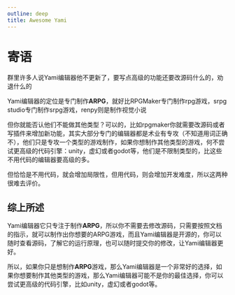 ```yaml
---
outline: deep
title: Awesome Yami
---
```


# 寄语

群里许多人说Yami编辑器他不更新了，要写点高级的功能还要改源码什么的，劝退什么的

Yami编辑器的定位是专门制作**ARPG**，就好比RPGMaker专门制作rpg游戏，srpg studio专门制作srpg游戏，renpy则是制作视觉小说

但你就能否认他们不能做其他类型？可以的，比如rpgmaker你就需要改源码或者写插件来增加新功能，其实大部分专门的编辑器都是术业有专攻（不知道用词正确不），他们只是专攻一个类型的游戏制作，如果你想制作其他类型的游戏，何不尝试更高级的代码引擎：unity，虚幻或者godot等，他们是不限制类型的，比这些不用代码的编辑器要高级的多。

但恰恰是不用代码，就会增加局限性，但用代码，则会增加开发难度，所以这两种很难去评价。


## 综上所述

Yami编辑器它只专注于制作**ARPG**，所以你不需要去修改源码，只需要按照文档的指示，就可以制作出你想要的ARPG游戏，而且Yami编辑器是开源的，你可以随时查看源码，了解它的运行原理，也可以随时提交你的修改，让Yami编辑器更好。

所以，如果你只是想制作**ARPG**游戏，那么Yami编辑器是一个非常好的选择，如果你想要制作其他类型的游戏，那么Yami编辑器可能不是你的最佳选择，你可以尝试更高级的代码引擎，比如unity，虚幻或者godot等。
